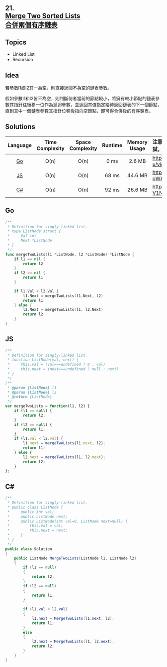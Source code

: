 ## **21.<br/>[Merge Two Sorted Lists](https://leetcode.com/problems/merge-two-sorted-lists/)<br/>[合併兩個有序鏈表](https://leetcode-cn.com/problems/merge-two-sorted-lists/)**

## **Topics**
* Linked List
* Recursion

## **Idea**
若參數l1或l2其一為空，則直接返回不為空的鏈表參數。

假如參數l1和l2皆不為空，則判斷何者當前的節點較小，將擁有較小節點的鏈表參數其指針往後移一位作為遞迴參數，並返回其值指定給待返回鏈表的下一個節點，直到其中一個鏈表參數其指針位移後指向空節點，即可得合併後的有序鍊表。

## **Solutions**
| Language | Time Complexity | Space Complexity | Runtime | Memory Usage | 注意：Runtime和Memory Usage的數值皆來自LeetCode提供的效能測試，僅供參考。 |
| :--: | :--: | :--: | :--: | :--: | :-- |
| [Go](https://github.com/cashviar/leetcode/blob/main/problems/algorithms/21_merge-two-sorted-lists.md#go) | O(n) | O(n) | 0 ms | 2.6 MB | https://drive.google.com/file/d/1LqRXr65NValtpNOcd2Nirt2RbbYNAv-u/view?usp=sharing |
| [JS](https://github.com/cashviar/leetcode/blob/main/problems/algorithms/21_merge-two-sorted-lists.md#js) | O(n) | O(n) | 68 ms | 44.6 MB | https://drive.google.com/file/d/1CVu85Yr3JxLihT0bP-qW8ZuOdgsxW_QV/view?usp=sharing |
| [C#](https://github.com/cashviar/leetcode/blob/main/problems/algorithms/21_merge-two-sorted-lists.md#c) | O(n) | O(n) | 92 ms | 26.6 MB | https://drive.google.com/file/d/1ZNCDwmmrwopEwh9JHob-V1NJirx1YcCd/view?usp=sharing |

## **Go** 
```Go
/**
 * Definition for singly-linked list.
 * type ListNode struct {
 *     Val int
 *     Next *ListNode
 * }
 */
func mergeTwoLists(l1 *ListNode, l2 *ListNode) *ListNode {
    if l1 == nil {
        return l2
    }
    if l2 == nil {
        return l1
    }

    if l1.Val < l2.Val {
        l1.Next = mergeTwoLists(l1.Next, l2)
        return l1
    } else {
        l2.Next = mergeTwoLists(l1, l2.Next)
        return l2
    }
}
```

## JS
```js
/**
 * Definition for singly-linked list.
 * function ListNode(val, next) {
 *     this.val = (val===undefined ? 0 : val)
 *     this.next = (next===undefined ? null : next)
 * }
 */
/**
 * @param {ListNode} l1
 * @param {ListNode} l2
 * @return {ListNode}
 */
var mergeTwoLists = function(l1, l2) {
    if (l1 == null) {
        return l2;
    }
    if (l2 == null) {
        return l1;
    }
    if (l1.val < l2.val) {
        l1.next = mergeTwoLists(l1.next, l2);
        return l1;
    } else {
        l2.next = mergeTwoLists(l1, l2.next);
        return l2;
    }
};
```

## **C#**
```csharp
/**
 * Definition for singly-linked list.
 * public class ListNode {
 *     public int val;
 *     public ListNode next;
 *     public ListNode(int val=0, ListNode next=null) {
 *         this.val = val;
 *         this.next = next;
 *     }
 * }
 */
public class Solution 
{
    public ListNode MergeTwoLists(ListNode l1, ListNode l2) 
    {
        if (l1 == null) 
        {
            return l2;
        }
        if (l2 == null)
        {
            return l1;
        }
        
        if (l1.val < l2.val)
        {
            l1.next = MergeTwoLists(l1.next, l2);
            return l1;
        } 
        else
        {
            l2.next = MergeTwoLists(l1, l2.next);
            return l2;
        }
    }
}
```
